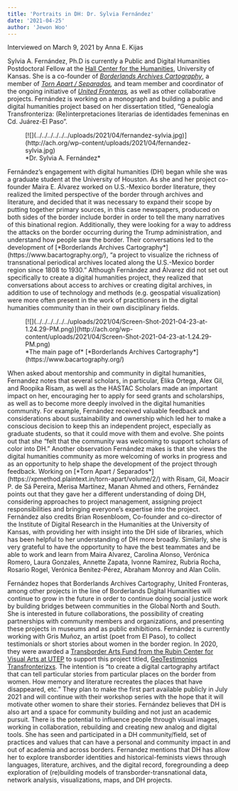 ```yaml
---
title: 'Portraits in DH: Dr. Sylvia Fernández'
date: '2021-04-25'
author: 'Jewon Woo'
---
```

Interviewed on March 9, 2021 by Anna E. Kijas

Sylvia A. Fernández, Ph.D is currently a Public and Digital Humanities Postdoctoral Fellow at the [Hall Center for the Humanities](http://hallcenter.ku.edu/), University of Kansas. She is a co-founder of [*Borderlands Archives Cartography*](https://www.bacartography.org/), a member of [*Torn Apart / Separados*](https://xpmethod.plaintext.in/torn-apart/volume/2/)*,* and team member and coordinator of the ongoing initiative of [*United Fronteras*](https://unitedfronteras.github.io/)*,* as well as other collaborative projects. Fernández is working on a monograph and building a public and digital humanities project based on her dissertation titled, “Genealogía Transfronteriza: (Re)interpretaciones literarias de identidades femeninas en Cd. Juárez-El Paso”.

<div class="wp-block-image is-style-default"><figure class="aligncenter size-large is-resized">[![](../../../../../../uploads/2021/04/fernandez-sylvia.jpg)](http://ach.org/wp-content/uploads/2021/04/fernandez-sylvia.jpg)<figcaption>*Dr. Sylvia A. Fernández*</figcaption></figure></div>Fernández’s engagement with digital humanities (DH) began while she was a graduate student at the University of Houston. As she and her project co-founder Maira E. Álvarez worked on U.S.-Mexico border literature, they realized the limited perspective of the border through archives and literature, and decided that it was necessary to expand their scope by putting together primary sources, in this case newspapers, produced on both sides of the border include border in order to tell the many narratives of this binational region. Additionally, they were looking for a way to address the attacks on the border occurring during the Trump administration, and understand how people saw the border. Their conversations led to the development of [*Borderlands Archives Cartography*](https://www.bacartography.org/), “a project to visualize the richness of transnational periodical archives located along the U.S.-Mexico border region since 1808 to 1930.” Although Fernández and Álvarez did not set out specifically to create a digital humanities project, they realized that conversations about access to archives or creating digital archives, in addition to use of technology and methods (e.g. geospatial visualization) were more often present in the work of practitioners in the digital humanities community than in their own disciplinary fields.

<figure class="wp-block-image size-large is-style-default">[![](../../../../../../uploads/2021/04/Screen-Shot-2021-04-23-at-1.24.29-PM.png)](http://ach.org/wp-content/uploads/2021/04/Screen-Shot-2021-04-23-at-1.24.29-PM.png)<figcaption>*The main page of* [*Borderlands Archives Cartography*](https://www.bacartography.org/)</figcaption></figure>When asked about mentorship and community in digital humanities, Fernandez notes that several scholars, in particular, Élika Ortega, Alex Gil, and Roopika Risam, as well as the HASTAC Scholars made an important impact on her, encouraging her to apply for seed grants and scholarships, as well as to become more deeply involved in the digital humanities community. For example, Fernández received valuable feedback and considerations about sustainability and ownership which led her to make a conscious decision to keep this an independent project, especially as graduate students, so that it could move with them and evolve. She points out that she “felt that the community was welcoming to support scholars of color into DH.” Another observation Fernández makes is that she views the digital humanities community as more welcoming of works in progress and as an opportunity to help shape the development of the project through feedback. Working on [*Torn Apart / Separados*](https://xpmethod.plaintext.in/torn-apart/volume/2/) with Risam, Gil, Moacir P. de Sá Pereira, Merisa Martínez, Manan Ahmed and others, Fernández points out that they gave her a different understanding of doing DH, considering approaches to project management, assigning project responsibilities and bringing everyone’s expertise into the project. Fernández also credits Brian Rosenbloom, Co-founder and co-director of the Institute of Digital Research in the Humanities at the University of Kansas, with providing her with insight into the DH side of libraries, which has been helpful to her understanding of DH more broadly. Similarly, she is very grateful to have the opportunity to have the best teammates and be able to work and learn from Maira Alvarez, Carolina Alonso, Verónica Romero, Laura Gonzales, Annette Zapata, Ivonne Ramírez, Rubria Rocha, Rosario Rogel, Verónica Benítez-Pérez, Abraham Monroy and Alan Colín.

Fernández hopes that Borderlands Archives Cartography, United Fronteras, among other projects in the line of Borderlands Digital Humanities will continue to grow in the future in order to continue doing social justice work by building bridges between communities in the Global North and South. She is interested in future collaborations, the possibility of creating partnerships with community members and organizations, and presenting these projects in museums and as public exhibitions. Fernández is currently working with Gris Muñoz, an artist (poet from El Paso), to collect testimonials or short stories about women in the border region. In 2020, they were awarded a [Transborder Arts Fund from the Rubin Center for Visual Arts at UTEP](https://transborderartfund.wordpress.com/) to support this project titled, [GeoTestimonios Transfronterizxs](https://www.facebook.com/GeoTestimonios-Transfronterizxs-113528117314643/?__xts__%5B0%5D=68.ARBWuQLCC4aKi8uyrl2GWgWXxA60GoCT6Wzav0B0WvMw0UWQ6A_U4EBSbeBsOhmjPJ_QZxAnmT8GJp0GtUGzWmrsH-K0_6a31wYF6wwGuYMMX_iNVRnA0ycoYauJISbrBcKRHt7dhTIeRYP5d9hmL5Bi2_umpzCozCZutFbu0oSw6_2tVXayRgB-fZf2UoDCSeZc29HtEzbqiCVvCYWpByJ_f0HbOt9fvgzJoLvZophP2Dad-DrDBmQFpRKJSZBbb3ZM27NI6mv7qOWpP_1rZJUMVvXBpTC2jv8yyHiuqECQeu8q6juvoR6uisamBdTrljmg4QOg37UuZHGmEt7-Qw). The intention is “to create a digital cartography artifact that can tell particular stories from particular places on the border from women. How memory and literature recreates the places that have disappeared, etc.” They plan to make the first part available publicly in July 2021 and will continue with their workshop series with the hope that it will motivate other women to share their stories. Fernández believes that DH is also art and a space for community building and not just an academic pursuit. There is the potential to influence people through visual images, working in collaboration, rebuilding and creating new analog and digital tools. She has seen and participated in a DH community/field, set of practices and values that can have a personal and community impact in and out of academia and across borders. Fernandez mentions that DH has allow her to explore transborder identities and historical-feminists views through languages, literature, archives, and the digital record, foregrounding a deep exploration of (re)building models of transborder-transnational data, network analysis, visualizations, maps, and DH projects.